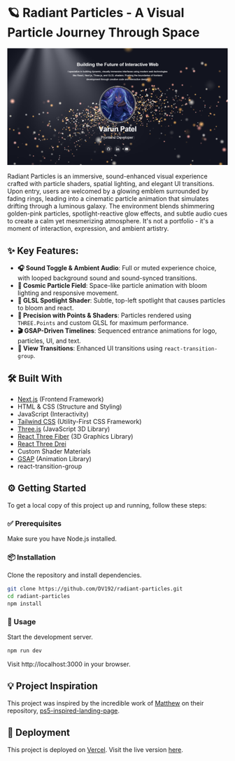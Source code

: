 # 🪐 Radiant Particles - A Visual Particle Journey Through Space

[![Radiant Particles Preview](public/radiant-particles-screenshot.png)](https://radiant-particles.vercel.app/)

Radiant Particles is an immersive, sound-enhanced visual experience crafted with particle shaders, spatial lighting, and elegant UI transitions. Upon entry, users are welcomed by a glowing emblem surrounded by fading rings, leading into a cinematic particle animation that simulates drifting through a luminous galaxy. The environment blends shimmering golden-pink particles, spotlight-reactive glow effects, and subtle audio cues to create a calm yet mesmerizing atmosphere. It's not a portfolio - it's a moment of interaction, expression, and ambient artistry.

## ✨ Key Features:

- **🎧 Sound Toggle & Ambient Audio**: Full or muted experience choice, with looped background sound and sound-synced transitions.
- **🌠 Cosmic Particle Field**: Space-like particle animation with bloom lighting and responsive movement.
- **🔆 GLSL Spotlight Shader**: Subtle, top-left spotlight that causes particles to bloom and react.
- **🎯 Precision with Points & Shaders**: Particles rendered using ```THREE.Points``` and custom GLSL for maximum performance.
- **🎬 GSAP-Driven Timelines**: Sequenced entrance animations for logo, particles, UI, and text.
- **🔄 View Transitions**: Enhanced UI transitions using ```react-transition-group```.

## 🛠️ Built With

- [Next.js](https://nextjs.org/) (Frontend Framework)
- HTML & CSS (Structure and Styling)
- JavaScript (Interactivity)
- [Tailwind CSS](https://tailwindcss.com/) (Utility-First CSS Framework)
- [Three.js](https://threejs.org/) (JavaScript 3D Library)
- [React Three Fiber](https://docs.pmnd.rs/react-three-fiber/getting-started/introduction) (3D Graphics Library)
- [React Three Drei](https://github.com/pmndrs/drei)
- Custom Shader Materials
- [GSAP](https://gsap.com/) (Animation Library)
- react-transition-group

## ⚙️ Getting Started

To get a local copy of this project up and running, follow these steps:

### ✅ Prerequisites

Make sure you have Node.js installed.

### 📦 Installation

Clone the repository and install dependencies.

```bash
git clone https://github.com/DV192/radiant-particles.git
cd radiant-particles
npm install
```

### 🧪 Usage

Start the development server.

```bash
npm run dev
```

Visit http://localhost:3000 in your browser.

## 💡 Project Inspiration

This project was inspired by the incredible work of [Matthew](https://github.com/prag-matt-ic) on their repository, [ps5-inspired-landing-page](https://github.com/prag-matt-ic/ps5-inspired-landing-page).

## 🚀 Deployment

This project is deployed on [Vercel](https://vercel.com/). Visit the live version [here](https://radiant-particles.vercel.app/).